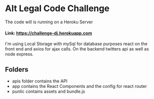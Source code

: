 # Alt Legal Code Challenge

The code will is running on a Heroku Server

#### Link: https://challenge-dj.herokuapp.com

I'm using Local Storage with mySql for database purposes react on the front end
and axios for ajax calls. On the backend twitters api as well as node express. 



## Folders
- apis folder contains the API
- app contains the React Components and the config for react router
- punlic contains assets and bundle.js
